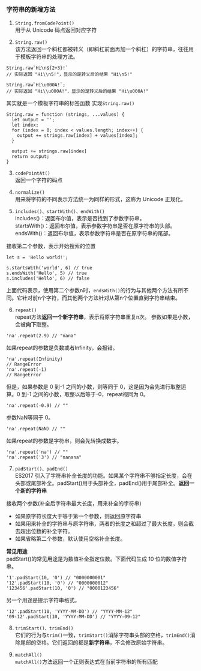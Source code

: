 ### 字符串的新增方法
1. ```String.fromCodePoint()```  
用于从 Unicode 码点返回对应字符

2. ```String.raw()```  
该方法返回一个斜杠都被转义（即斜杠前面再加一个斜杠）的字符串，往往用于模板字符串的处理方法。
```
String.raw`Hi\n${2+3}!`
// 实际返回 "Hi\\n5!"，显示的是转义后的结果 "Hi\n5!"

String.raw`Hi\u000A!`;
// 实际返回 "Hi\\u000A!"，显示的是转义后的结果 "Hi\u000A!"
```
其实就是一个模板字符串的标签函数
实现```String.raw()```
```
String.raw = function (strings, ...values) {
  let output = '';
  let index;
  for (index = 0; index < values.length; index++) {
    output += strings.raw[index] + values[index];
  }

  output += strings.raw[index]
  return output;
}
```
3. ```codePointAt()```  
返回一个字符的码点

4. ```normalize()```  
用来将字符的不同表示方法统一为同样的形式，这称为 Unicode 正规化。

5. ```includes()、startWith()、endWith()```  
includes()：返回布尔值，表示是否找到了参数字符串。  
startsWith()：返回布尔值，表示参数字符串是否在原字符串的头部。   
endsWith()：返回布尔值，表示参数字符串是否在原字符串的尾部。

接收第二个参数，表示开始搜索的位置
```
let s = 'Hello world!';

s.startsWith('world', 6) // true
s.endsWith('Hello', 5) // true
s.includes('Hello', 6) // false
```
上面代码表示，使用第二个参数n时，```endsWith()```的行为与其他两个方法有所不同。它针对前n个字符，而其他两个方法针对从第n个位置直到字符串结束。

6. ```repeat()```  
repeat方法**返回一个新字符串**，表示将原字符串重复n次。
参数如果是小数，会被**向下**取整。
```
'na'.repeat(2.9) // "nana"
```
如果repeat的参数是负数或者Infinity，会报错。
```
'na'.repeat(Infinity)
// RangeError
'na'.repeat(-1)
// RangeError
```
但是，如果参数是 0 到-1 之间的小数，则等同于 0，这是因为会先进行取整运算。0 到-1 之间的小数，取整以后等于-0，repeat视同为 0。
```
'na'.repeat(-0.9) // ""
```
参数NaN等同于 0。
```
'na'.repeat(NaN) // ""
```
如果repeat的参数是字符串，则会先转换成数字。
```
'na'.repeat('na') // ""
'na'.repeat('3') // "nanana"
```

7. ```padStart()、padEnd()```  
ES2017 引入了字符串补全长度的功能。如果某个字符串不够指定长度，会在头部或尾部补全。padStart()用于头部补全，padEnd()用于尾部补全。**返回一个新的字符串**

接收两个参数(补全后字符串最大长度，用来补全的字符串)  
* 如果原字符长度大于等于第一个参数，则返回原字符串  
* 如果用来补全的字符串与原字符串，两者的长度之和超过了最大长度，则会截去超出位数的补全字符。  
* 如果省略第二个参数，默认使用空格补全长度。  

**常见用途**  
padStart()的常见用途是为数值补全指定位数。下面代码生成 10 位的数值字符串。
```
'1'.padStart(10, '0') // "0000000001"
'12'.padStart(10, '0') // "0000000012"
'123456'.padStart(10, '0') // "0000123456"
```
另一个用途是提示字符串格式。
```  
'12'.padStart(10, 'YYYY-MM-DD') // "YYYY-MM-12"
'09-12'.padStart(10, 'YYYY-MM-DD') // "YYYY-09-12"
```

8. ```trimStart()、trimEnd()```   
它们的行为与```trim()```一致，```trimStart()```消除字符串头部的空格，```trimEnd()```消除尾部的空格。它们返回的都是**新字符串**，不会修改原始字符串。 

9. ```matchAll()```  
```matchAll()```方法返回一个正则表达式在当前字符串的所有匹配
